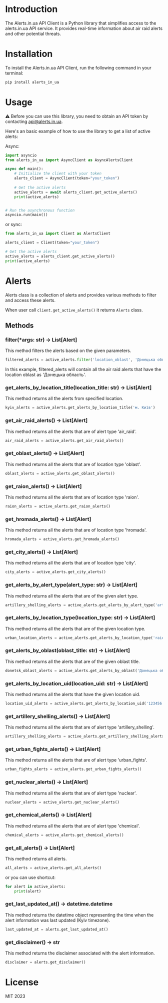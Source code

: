 # Introduction
The Alerts.in.ua API Client is a Python library that simplifies access to the alerts.in.ua API service. It provides real-time information about air raid alerts and other potential threats.



# Installation
To install the Alerts.in.ua API Client, run the following command in your terminal:

```bash
pip install alerts_in_ua
```



# Usage

⚠️ Before you can use this library, you need to obtain an API token by contacting api@alerts.in.ua.

Here's an basic example of how to use the library to get a list of active alerts:

Async:
```python
import asyncio
from alerts_in_ua import AsyncClient as AsyncAlertsClient

async def main():
    # Initialize the client with your token
    alerts_client = AsyncClient(token="your_token")
    
    # Get the active alerts
    active_alerts = await alerts_client.get_active_alerts()
    print(active_alerts)


# Run the asynchronous function
asyncio.run(main())

```
or sync:
```python
from alerts_in_ua import Client as AlertsClient

alerts_client = Client(token="your_token")

# Get the active alerts
active_alerts = alerts_client.get_active_alerts()
print(active_alerts)
```

# Alerts 

Alerts class is a collection of alerts and provides various methods to filter and access these alerts.

When user call `client.get_active_alerts()` it returns `Alerts` class.
## Methods

### filter(*args: str) -> List[Alert]
This method filters the alerts based on the given parameters.

```python
filtered_alerts = active_alerts.filter('location_oblast', 'Донецька область','alert_type','air_raid)
```
In this example, filtered_alerts will contain all the air raid alerts that have the location oblast as 'Донецька область'.

### get_alerts_by_location_title(location_title: str) -> List[Alert]
This method returns all the alerts from specified location.

```python
kyiv_alerts = active_alerts.get_alerts_by_location_title('м. Київ')
```

### get_air_raid_alerts() -> List[Alert]
This method returns all the alerts that are of alert type 'air_raid'.
```python 
air_raid_alerts = active_alerts.get_air_raid_alerts()
```

### get_oblast_alerts() -> List[Alert]
This method returns all the alerts that are of location type 'oblast'.

```python
oblast_alerts = active_alerts.get_oblast_alerts()
```

### get_raion_alerts() -> List[Alert]
This method returns all the alerts that are of location type 'raion'.
```python
raion_alerts = active_alerts.get_raion_alerts()
```

### get_hromada_alerts() -> List[Alert]
This method returns all the alerts that are of location type 'hromada'.
```python
hromada_alerts = active_alerts.get_hromada_alerts()
```

### get_city_alerts() -> List[Alert]
This method returns all the alerts that are of location type 'city'.

```python
city_alerts = active_alerts.get_city_alerts()
```

### get_alerts_by_alert_type(alert_type: str) -> List[Alert]
This method returns all the alerts that are of the given alert type.

```python
artillery_shelling_alerts = active_alerts.get_alerts_by_alert_type('artillery_shelling')
```

### get_alerts_by_location_type(location_type: str) -> List[Alert]
This method returns all the alerts that are of the given location type.

```python
urban_location_alerts = active_alerts.get_alerts_by_location_type('raion')
```

### get_alerts_by_oblast(oblast_title: str) -> List[Alert]
This method returns all the alerts that are of the given oblast title.

```python
donetsk_oblast_alerts = active_alerts.get_alerts_by_oblast('Донецька область')
```

### get_alerts_by_location_uid(location_uid: str) -> List[Alert]
This method returns all the alerts that have the given location uid.
```python
location_uid_alerts = active_alerts.get_alerts_by_location_uid('123456')
```

### get_artillery_shelling_alerts() -> List[Alert]
This method returns all the alerts that are of alert type 'artillery_shelling'.
```python 
artillery_shelling_alerts = active_alerts.get_artillery_shelling_alerts()
```

### get_urban_fights_alerts() -> List[Alert]
This method returns all the alerts that are of alert type 'urban_fights'.
```python 
urban_fights_alerts = active_alerts.get_urban_fights_alerts()
```

### get_nuclear_alerts() -> List[Alert]
This method returns all the alerts that are of alert type 'nuclear'.
```python 
nuclear_alerts = active_alerts.get_nuclear_alerts()
```

### get_chemical_alerts() -> List[Alert]
This method returns all the alerts that are of alert type 'chemical'.
```python 
chemical_alerts = active_alerts.get_chemical_alerts()
```

### get_all_alerts() -> List[Alert]
This method returns all alerts.
```python 
all_alerts = active_alerts.get_all_alerts()
```
or you can use shortcut:
```python 
for alert in active_alerts:
    print(alert)
```
### get_last_updated_at() -> datetime.datetime
This method returns the datetime object representing the time when the alert information was last updated (Kyiv timezone).
```python
last_updated_at = alerts.get_last_updated_at()
```

### get_disclaimer() -> str
This method returns the disclaimer associated with the alert information.
```python
disclaimer = alerts.get_disclaimer()
```



# License
MIT 2023

